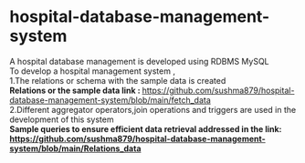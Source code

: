 # hospital-database-management-system
A hospital database management  is developed using RDBMS MySQL <br>
To develop a hospital management system , <br>
1.The relations or schema with the sample data is created <br>
<b>Relations or the sample data link : </b> https://github.com/sushma879/hospital-database-management-system/blob/main/fetch_data <br>
2.Different aggregator operators,join operations and triggers are used in the development of this system <br>
<b>Sample queries to ensure efficient data retrieval addressed in the link: https://github.com/sushma879/hospital-database-management-system/blob/main/Relations_data </b> 

